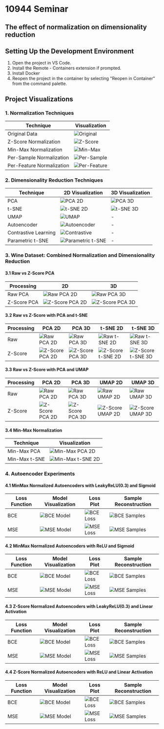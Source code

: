 # 10944 Seminar

## The effect of normalization on dimensionality reduction

## Setting Up the Development Environment
1. Open the project in VS Code.
2. Install the Remote - Containers extension if prompted.
3. Install Docker
4. Reopen the project in the container by selecting "Reopen in Container" from the command palette.

## Project Visualizations

### 1. Normalization Techniques

| Technique | Visualization |
|-----------|---------------|
| Original Data | ![Original](./images/1-1-original_visualization.png) |
| Z-Score Normalization | ![Z-Score](./images/1-4-zscore_normalization.png) |
| Min-Max Normalization | ![Min-Max](./images/1-5-minmax_normalization.png) |
| Per-Sample Normalization | ![Per-Sample](./images/1-3-per_sample_normalization.png) |
| Per-Feature Normalization | ![Per-Feature](./images/1-5-per_feature_normalization.png) |

### 2. Dimensionality Reduction Techniques

| Technique | 2D Visualization | 3D Visualization |
|-----------|------------------|------------------|
| PCA | ![PCA 2D](./images/2-1-pca_reduction_2d.png) | ![PCA 3D](./images/2-1-pca_reduction_3d.png) |
| t-SNE | ![t-SNE 2D](./images/2-2-tsne_reduction_2d.png) | ![t-SNE 3D](./images/2-2-tsne_reduction_3d.png) |
| UMAP | ![UMAP](./images/2-3-umap_reduction.png) | - |
| Autoencoder | ![Autoencoder](./images/2-4-autoencoder_reduction.png) | - |
| Contrastive Learning | ![Contrastive](./images/2-5-contrastive_reduction.png) | - |
| Parametric t-SNE | ![Parametric t-SNE](./images/2-6-parametric_tsne_reduction.png) | - |

### 3. Wine Dataset: Combined Normalization and Dimensionality Reduction 

#### 3.1 Raw vs Z-Score PCA
| Processing | 2D | 3D |
|------------|-----|-----|
| Raw PCA | ![Raw PCA 2D](./images/3-1-raw_pca_wine_2d.png) | ![Raw PCA 3D](./images/3-1-raw_pca_wine_3d.png) |
| Z-Score PCA | ![Z-Score PCA 2D](./images/3-1-zscore_pca_wine_2d.png) | ![Z-Score PCA 3D](./images/3-1-zscore_pca_wine_3d.png) |

#### 3.2 Raw vs Z-Score with PCA and t-SNE
| Processing | PCA 2D | PCA 3D | t-SNE 2D | t-SNE 3D |
|------------|--------|--------|----------|----------|
| Raw | ![Raw PCA 2D](./images/3-2-raw_pca_wine_2d.png) | ![Raw PCA 3D](./images/3-2-raw_pca_wine_3d.png) | ![Raw t-SNE 2D](./images/3-2-raw_tsne_wine_2d.png) | ![Raw t-SNE 3D](./images/3-2-raw_tsne_wine_3d.png) |
| Z-Score | ![Z-Score PCA 2D](./images/3-2-zscore_pca_wine_2d.png) | ![Z-Score PCA 3D](./images/3-2-zscore_pca_wine_3d.png) | ![Z-Score t-SNE 2D](./images/3-2-zscore_tsne_wine_2d.png) | ![Z-Score t-SNE 3D](./images/3-2-zscore_tsne_wine_3d.png) |

#### 3.3 Raw vs Z-Score with PCA and UMAP
| Processing | PCA 2D | PCA 3D | UMAP 2D | UMAP 3D |
|------------|--------|--------|---------|---------|
| Raw | ![Raw PCA 2D](./images/3-3-raw_pca_wine_2d.png) | ![Raw PCA 3D](./images/3-3-raw_pca_wine_3d.png) | ![Raw UMAP 2D](./images/3-3-raw_umap_wine_2d.png) | ![Raw UMAP 3D](./images/3-3-raw_umap_wine_3d.png) |
| Z-Score | ![Z-Score PCA 2D](./images/3-3-zscore_pca_wine_2d.png) | ![Z-Score PCA 3D](./images/3-3-zscore_pca_wine_3d.png) | ![Z-Score UMAP 2D](./images/3-3-zscore_umap_wine_2d.png) | ![Z-Score UMAP 3D](./images/3-3-zscore_umap_wine_3d.png) |

#### 3.4 Min-Max Normalization
| Technique | Visualization |
|-----------|---------------|
| Min-Max PCA | ![Min-Max PCA 2D](./images/3-4-minmax_pca_wine_2d.png) |
| Min-Max t-SNE | ![Min-Max t-SNE 2D](./images/3-4-minmax_tsne_wine_2d.png) |

### 4. Autoencoder Experiments

#### 4.1 MinMax Normalized Autoencoders with LeakyReLU(0.3) and Sigmoid

| Loss Function | Model Visualization | Loss Plot | Sample Reconstruction |
|---------------|---------------------|-----------|----------------------|
| BCE | ![BCE Model](./images/4-autoencoder_minmax_leakyrelu03_sigmoid_bce.png) | ![BCE Loss](./images/4-autoencoder_minmax_leakyrelu03_sigmoid_bce_loss.png) | ![BCE Samples](./images/4-autoencoder_minmax_leakyrelu03_sigmoid_bce_samples.png) |
| MSE | ![MSE Model](./images/4-autoencoder_minmax_leakyrelu03_sigmoid_mse.png) | ![MSE Loss](./images/4-autoencoder_minmax_leakyrelu03_sigmoid_mse_loss.png) | ![MSE Samples](./images/4-autoencoder_minmax_leakyrelu03_sigmoid_mse_samples.png) |

#### 4.2 MinMax Normalized Autoencoders with ReLU and Sigmoid

| Loss Function | Model Visualization | Loss Plot | Sample Reconstruction |
|---------------|---------------------|-----------|----------------------|
| BCE | ![BCE Model](./images/4-autoencoder_minmax_relu_sigmoid_bce.png) | ![BCE Loss](./images/4-autoencoder_minmax_relu_sigmoid_bce_loss.png) | ![BCE Samples](./images/4-autoencoder_minmax_relu_sigmoid_bce_samples.png) |
| MSE | ![MSE Model](./images/4-autoencoder_minmax_relu_sigmoid_mse.png) | ![MSE Loss](./images/4-autoencoder_minmax_relu_sigmoid_mse_loss.png) | ![MSE Samples](./images/4-autoencoder_minmax_relu_sigmoid_mse_samples.png) |

#### 4.3 Z-Score Normalized Autoencoders with LeakyReLU(0.3) and Linear Activation

| Loss Function | Model Visualization | Loss Plot | Sample Reconstruction |
|---------------|---------------------|-----------|----------------------|
| BCE | ![BCE Model](./images/4-autoencoder_zscore_leakyrelu03_linear_bce.png) | ![BCE Loss](./images/4-autoencoder_zscore_leakyrelu03_linear_bce_loss.png) | ![BCE Samples](./images/4-autoencoder_zscore_leakyrelu03_linear_bce_samples.png) |
| MSE | ![MSE Model](./images/4-autoencoder_zscore_leakyrelu03_linear_mse.png) | ![MSE Loss](./images/4-autoencoder_zscore_leakyrelu03_linear_mse_loss.png) | ![MSE Samples](./images/4-autoencoder_zscore_leakyrelu03_linear_mse_samples.png) |

#### 4.4 Z-Score Normalized Autoencoders with ReLU and Linear Activation

| Loss Function | Model Visualization | Loss Plot | Sample Reconstruction |
|---------------|---------------------|-----------|----------------------|
| BCE | ![BCE Model](./images/4-autoencoder_zscore_relu_linear_bce.png) | ![BCE Loss](./images/4-autoencoder_zscore_relu_linear_bce_loss.png) | ![BCE Samples](./images/4-autoencoder_zscore_relu_linear_bce_samples.png) |
| MSE | ![MSE Model](./images/4-autoencoder_zscore_relu_linear_mse.png) | ![MSE Loss](./images/4-autoencoder_zscore_relu_linear_mse_loss.png) | ![MSE Samples](./images/4-autoencoder_zscore_relu_linear_mse_samples.png) |
